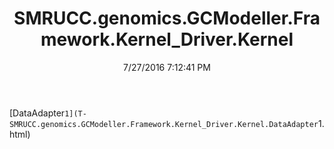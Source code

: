 ﻿---
title: SMRUCC.genomics.GCModeller.Framework.Kernel_Driver.Kernel
date: 7/27/2016 7:12:41 PM
---

[DataAdapter`1](T-SMRUCC.genomics.GCModeller.Framework.Kernel_Driver.Kernel.DataAdapter`1.html)
